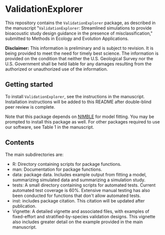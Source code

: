 # ValidationExplorer

This repository contains the `ValidationExplorer` package, as described in the manuscript "`ValidationExplorer`:  Streamlined simulations to provide bioacoustic study design guidance in the presence of misclassification," submitted to Methods in Ecology and Evolution Applications. 

**Disclaimer:**  This information is preliminary and is subject to revision. It is being provided to meet the need for timely best science.
The information is provided on the condition that neither the U.S. Geological Survey nor the U.S. Government shall be
held liable for any damages resulting from the authorized or unauthorized use of the information.

## Getting started 

To install `ValidationExplorer`, see the instructions in the manuscript. Installation instructions will be added to this README after double-blind peer review is complete.

Note that this package depends on [NIMBLE](https://r-nimble.org/) for model fitting. You may be prompted to install this package as well. For other packages required to use our software, see Table 1 in the manuscript.

## Contents 

The main subdirectories are:

- R: Directory containing scripts for package functions. 
- man: Documentation for package functions. 
- data: package data. Includes example output from fitting a model, summarizing simulated data and summarizing a simulation study.
- tests: A small directory containing scripts for automated tests. Current automated test coverage is 60%. Extensive manual testing has also been conducted for functions that don't allow automated tests.
- inst: includes package citation. This citation will be updated after publication.
- Vignette: A detailed vignette and associated files, with examples of fixed-effort and stratified-by-species validation designs. This vignette also includes greater detail on the example provided in the main manuscript. 

